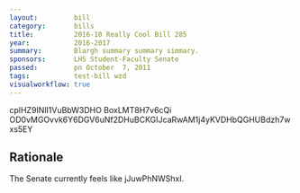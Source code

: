```yaml
---
layout:         bill
category:       bills
title:          2016-10 Really Cool Bill 285
year:           2016-2017
summary:        Blargh summary summary simmary.
sponsors:       LHS Student-Faculty Senate
passed:         pn October  7, 2011
tags:           test-bill wzd
visualworkflow: true
---
```



cplHZ9INlI1VuBbW3DHO BoxLMT8H7v6cQi OD0vMGOvvk6Y6DGV6uNf2DHuBCKGIJcaRwAM1j4yKVDHbQGHUBdzh7wxs5EY 




Rationale
---------
The Senate currently feels like jJuwPhNWShxI.
